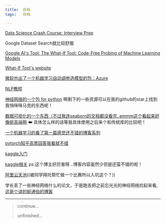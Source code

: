 ```yaml
---
title:	存档    
tags:	存档

---
```


[Data Science Crash Course: Interview Prep](https://maria-antoniak.github.io/2018/11/19/data-science-crash-course.html)

Google Dataset Search就比较舒服

[Google AI's Tool: The What-If Tool: Code-Free Probing of Machine Learning Models](https://ai.googleblog.com/2018/09/the-what-if-tool-code-free-probing-of.html)

[What-If Tool's website](https://pair-code.github.io/what-if-tool/)

[微软也出了一个机器学习自动调参选模型的包：Azure](https://azure.microsoft.com/en-us/overview/machine-learning/)

[NLP教程](https://m.aliyun.com/yunqi/articles/638686?utm_content=m_1000015936)

[神经网络的一个包 for python](https://github.com/ameya98/GeneticAlgorithmsRepo)
啊剩下的一些资源可以在我的github的star上找到我悄咪咪马克的东西呢！

[数据可视化的一个东西（不过我连seaborn的文档都没看完..emmm这个看起来好像挺高端啊](https://github.com/uwdata/falcon) ⬅ 具体怎么样的话等我具体使用之后来个和传统库的比较吧！

[一个机器学习的看了第一篇感觉还不错的博客系列](https://blog.csdn.net/lqf921205/article/details/78560594)

[pytorch知乎高票回答我看就不错](https://www.zhihu.com/question/55720139/answer/147148105)

[kaggle入门](https://blog.csdn.net/bbbeoy/article/details/73274931)

[kaggle相关](https://dnc1994.com/2016/04/rank-10-percent-in-first-kaggle-competition/)
ps:这个博主好厉害呀...博客内容虽然少但是还蛮不错的呢！

[阿里云天池](https://tianchi.aliyun.com/)((被同学拜托帮忙做一个比赛所以入坑这个？))

学长丢了一些神经网络什么的论文，于是跑去把之前忘光光的神经网络捡起来看,[这是个讲的挺通俗的博客](https://blog.csdn.net/lyl771857509/article/details/78990215)




--------
> continue...
>
> unfinished...


